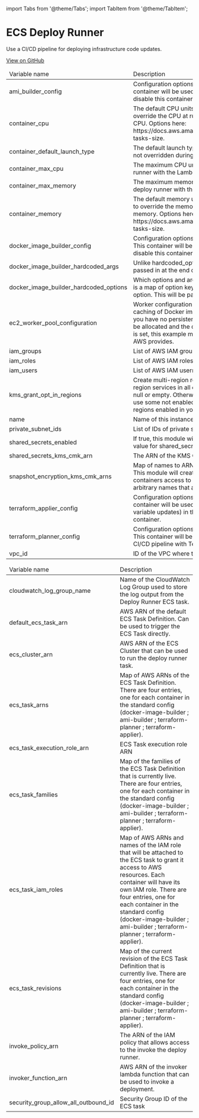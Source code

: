 import Tabs from '@theme/Tabs';
import TabItem from '@theme/TabItem';

# ECS Deploy Runner

Use a CI/CD pipeline for deploying infrastructure code updates.

<a href="https://github.com/gruntwork-io/terraform-aws-service-catalog/tree/master/modules/mgmt/ecs-deploy-runner" class="link-button">View on GitHub</a>

<Tabs>
  <TabItem value="inputs" label="Inputs" default>
    <table>
        <thead>
            <tr>
                <td>Variable name</td>
                <td>Description</td>
            </tr>
        </thead>
        <tbody>
            <tr>
        <td>ami_builder_config</td>
        <td>Configuration options for the ami-builder container of the ECS deploy runner stack. This container will be used for building AMIs in the CI/CD pipeline using packer. Set to `null` to disable this container.</td>
    </tr><tr>
        <td>container_cpu</td>
        <td>The default CPU units for the instances that Fargate will spin up. The invoker allows users to override the CPU at run time, but this value will be used if the user provides no value for the CPU. Options here: https://docs.aws.amazon.com/AmazonECS/latest/developerguide/AWS_Fargate.html#fargate-tasks-size.</td>
    </tr><tr>
        <td>container_default_launch_type</td>
        <td>The default launch type of the ECS deploy runner workers. This launch type will be used if it is not overridden during invocation of the lambda function. Must be FARGATE or EC2.</td>
    </tr><tr>
        <td>container_max_cpu</td>
        <td>The maximum CPU units that is allowed to be specified by the user when invoking the deploy runner with the Lambda function.</td>
    </tr><tr>
        <td>container_max_memory</td>
        <td>The maximum memory units that is allowed to be specified by the user when invoking the deploy runner with the Lambda function.</td>
    </tr><tr>
        <td>container_memory</td>
        <td>The default memory units for the instances that Fargate will spin up. The invoker allows users to override the memory at run time, but this value will be used if the user provides no value for memory. Options here: https://docs.aws.amazon.com/AmazonECS/latest/developerguide/AWS_Fargate.html#fargate-tasks-size.</td>
    </tr><tr>
        <td>docker_image_builder_config</td>
        <td>Configuration options for the docker-image-builder container of the ECS deploy runner stack. This container will be used for building docker images in the CI/CD pipeline. Set to `null` to disable this container.</td>
    </tr><tr>
        <td>docker_image_builder_hardcoded_args</td>
        <td>Unlike hardcoded_options, this is used for hardcoded positional args and will always be passed in at the end of the args list.</td>
    </tr><tr>
        <td>docker_image_builder_hardcoded_options</td>
        <td>Which options and args to always pass in alongside the ones provided by the command. This is a map of option keys to args to pass in. Each arg in the list will be passed in as a separate option. This will be passed in first, before the args provided by the user in the event data.</td>
    </tr><tr>
        <td>ec2_worker_pool_configuration</td>
        <td>Worker configuration of a EC2 worker pool for the ECS cluster. An EC2 worker pool supports caching of Docker images, so your builds may run faster, whereas Fargate is serverless, so you have no persistent EC2 instances to manage and pay for. If null, no EC2 worker pool will be allocated and the deploy runner will be in Fargate only mode. Note that when this variable is set, this example module will automatically lookup and use the base ECS optimized AMI that AWS provides.</td>
    </tr><tr>
        <td>iam_groups</td>
        <td>List of AWS IAM groups that should be given access to invoke the deploy runner.</td>
    </tr><tr>
        <td>iam_roles</td>
        <td>List of AWS IAM roles that should be given access to invoke the deploy runner.</td>
    </tr><tr>
        <td>iam_users</td>
        <td>List of AWS IAM usernames that should be given access to invoke the deploy runner.</td>
    </tr><tr>
        <td>kms_grant_opt_in_regions</td>
        <td>Create multi-region resources in the specified regions. The best practice is to enable multi-region services in all enabled regions in your AWS account. This variable must NOT be set to null or empty. Otherwise, we won't know which regions to use and authenticate to, and may use some not enabled in your AWS account (e.g., GovCloud, China, etc). To get the list of regions enabled in your AWS account, you can use the AWS CLI: aws ec2 describe-regions.</td>
    </tr><tr>
        <td>name</td>
        <td>Name of this instance of the deploy runner stack. Used to namespace all resources.</td>
    </tr><tr>
        <td>private_subnet_ids</td>
        <td>List of IDs of private subnets that can be used for running the ECS task and Lambda function.</td>
    </tr><tr>
        <td>shared_secrets_enabled</td>
        <td>If true, this module will create grants for a given shared secrets KMS key. You must pass a value for shared_secrets_kms_cmk_arn if this is set to true. Defaults to false.</td>
    </tr><tr>
        <td>shared_secrets_kms_cmk_arn</td>
        <td>The ARN of the KMS CMK used for sharing AWS Secrets Manager secrets between accounts.</td>
    </tr><tr>
        <td>snapshot_encryption_kms_cmk_arns</td>
        <td>Map of names to ARNs of KMS CMKs that are used to encrypt snapshots (including AMIs). This module will create the necessary KMS key grants to allow the respective deploy containers access to utilize the keys for managing the encrypted snapshots. The keys are arbitrary names that are used to identify the key.</td>
    </tr><tr>
        <td>terraform_applier_config</td>
        <td>Configuration options for the terraform-applier container of the ECS deploy runner stack. This container will be used for running infrastructure deployment actions (including automated variable updates) in the CI/CD pipeline with Terraform / Terragrunt. Set to `null` to disable this container.</td>
    </tr><tr>
        <td>terraform_planner_config</td>
        <td>Configuration options for the terraform-planner container of the ECS deploy runner stack. This container will be used for running infrastructure plan (including validate) actions in the CI/CD pipeline with Terraform / Terragrunt. Set to `null` to disable this container.</td>
    </tr><tr>
        <td>vpc_id</td>
        <td>ID of the VPC where the ECS task and Lambda function should run.</td>
    </tr>
        </tbody>
    </table>
  </TabItem>
  <TabItem value="outputs" label="Outputs">
    <table>
        <thead>
            <tr>
                <td>Variable name</td>
                <td>Description</td>
            </tr>
        </thead>
        <tbody>
            <tr>
        <td>cloudwatch_log_group_name</td>
        <td>Name of the CloudWatch Log Group used to store the log output from the Deploy Runner ECS task.</td>
    </tr><tr>
        <td>default_ecs_task_arn</td>
        <td>AWS ARN of the default ECS Task Definition. Can be used to trigger the ECS Task directly.</td>
    </tr><tr>
        <td>ecs_cluster_arn</td>
        <td>AWS ARN of the ECS Cluster that can be used to run the deploy runner task.</td>
    </tr><tr>
        <td>ecs_task_arns</td>
        <td>Map of AWS ARNs of the ECS Task Definition. There are four entries, one for each container in the standard config (docker-image-builder ; ami-builder ; terraform-planner ; terraform-applier).</td>
    </tr><tr>
        <td>ecs_task_execution_role_arn</td>
        <td>ECS Task execution role ARN</td>
    </tr><tr>
        <td>ecs_task_families</td>
        <td>Map of the families of the ECS Task Definition that is currently live. There are four entries, one for each container in the standard config (docker-image-builder ; ami-builder ; terraform-planner ; terraform-applier).</td>
    </tr><tr>
        <td>ecs_task_iam_roles</td>
        <td>Map of AWS ARNs and names of the IAM role that will be attached to the ECS task to grant it access to AWS resources. Each container will have its own IAM role. There are four entries, one for each container in the standard config (docker-image-builder ; ami-builder ; terraform-planner ; terraform-applier).</td>
    </tr><tr>
        <td>ecs_task_revisions</td>
        <td>Map of the current revision of the ECS Task Definition that is currently live. There are four entries, one for each container in the standard config (docker-image-builder ; ami-builder ; terraform-planner ; terraform-applier).</td>
    </tr><tr>
        <td>invoke_policy_arn</td>
        <td>The ARN of the IAM policy that allows access to the invoke the deploy runner.</td>
    </tr><tr>
        <td>invoker_function_arn</td>
        <td>AWS ARN of the invoker lambda function that can be used to invoke a deployment.</td>
    </tr><tr>
        <td>security_group_allow_all_outbound_id</td>
        <td>Security Group ID of the ECS task</td>
    </tr>
        </tbody>
    </table>
  </TabItem>
</Tabs>


<!-- ##DOCS-SOURCER-START
{"sourcePlugin":"Service Catalog Reference","hash":"95bc33fff2a657b3e86fe0321b878a5c"}
##DOCS-SOURCER-END -->
